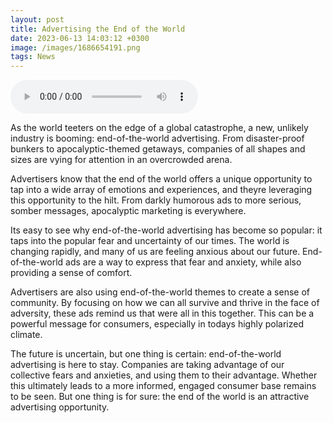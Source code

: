 ```yaml
--- 
layout: post 
title: Advertising the End of the World
date: 2023-06-13 14:03:12 +0300 
image: /images/1686654191.png
tags: News 
--- 
```


<audio controls>
        <source src="/audios/1686654191.mp3" type="audio/mpeg">
        Your browser does not support the audio element.
      </audio>

As the world teeters on the edge of a global catastrophe, a new, unlikely industry is booming: end-of-the-world advertising. From disaster-proof bunkers to apocalyptic-themed getaways, companies of all shapes and sizes are vying for attention in an overcrowded arena.

Advertisers know that the end of the world offers a unique opportunity to tap into a wide array of emotions and experiences, and theyre leveraging this opportunity to the hilt. From darkly humorous ads to more serious, somber messages, apocalyptic marketing is everywhere.

Its easy to see why end-of-the-world advertising has become so popular: it taps into the popular fear and uncertainty of our times. The world is changing rapidly, and many of us are feeling anxious about our future. End-of-the-world ads are a way to express that fear and anxiety, while also providing a sense of comfort.

Advertisers are also using end-of-the-world themes to create a sense of community. By focusing on how we can all survive and thrive in the face of adversity, these ads remind us that were all in this together. This can be a powerful message for consumers, especially in todays highly polarized climate.

The future is uncertain, but one thing is certain: end-of-the-world advertising is here to stay. Companies are taking advantage of our collective fears and anxieties, and using them to their advantage. Whether this ultimately leads to a more informed, engaged consumer base remains to be seen. But one thing is for sure: the end of the world is an attractive advertising opportunity.